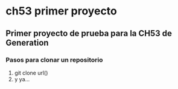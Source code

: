 # ch53 primer proyecto
## Primer proyecto de prueba para la CH53 de Generation
### Pasos para clonar un repositorio
1. git clone url()
2. y ya...
